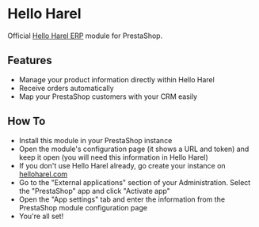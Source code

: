 # Hello Harel

Official [Hello Harel ERP](https://www.helloharel.com) module for PrestaShop.

## Features

* Manage your product information directly within Hello Harel
* Receive orders automatically
* Map your PrestaShop customers with your CRM easily

## How To

* Install this module in your PrestaShop instance
* Open the module's configuration page (it shows a URL and token) and keep it open (you will need this information in Hello Harel)
* If you don't use Hello Harel already, go create your instance on [helloharel.com](https://www.helloharel.com)
* Go to the "External applications" section of your Administration. Select the "PrestaShop" app and click "Activate app"
* Open the "App settings" tab and enter the information from the PrestaShop module configuration page
* You're all set!
